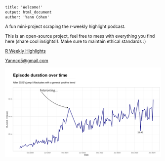 ```         
title: 'Welcome!'
output: html_document
author: 'Yann Cohen'
```

A fun mini-project scraping the r-weekly highlight podcast.

This is an open-source project, feel free to mess with everything you find here (share cool insights!). Make sure to maintain ethical standards :)

[R Weekly Highlights](https://serve.podhome.fm/r-weekly-highlights)

[Yannco5\@gmail.com](mailto:yannco5@gmail.com?subject=Hello%20Yann!&body=What%20is%20the%20ultimate%20answer?)

<img src="episode_duration.png" alt="Episode duration over time" width="1200"/>
